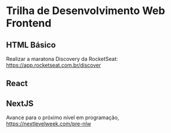 # Trilha de Desenvolvimento Web Frontend 

## HTML Básico 
Realizar a maratona Discovery da RocketSeat: https://app.rocketseat.com.br/discover 

## React 

## NextJS 

Avance para o próximo nível em programação, https://nextlevelweek.com/pre-nlw


